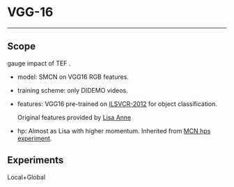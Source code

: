 # VGG-16
___

## Scope

gauge impact of TEF .

- model: SMCN on VGG16 RGB features.

- training scheme: only DIDEMO videos.

- features: VGG16 pre-trained on [ILSVCR-2012](http://www.image-net.org/challenges/LSVRC/2012/) for object classification.

  Original features provided by [Lisa Anne](https://github.com/LisaAnne/LocalizingMoments#pre-extracted-features)

- hp: Almost as Lisa with higher momentum. Inherited from [MCN hps experiment](#006.-MCN-pytorch).

## Experiments
 
Local+Global